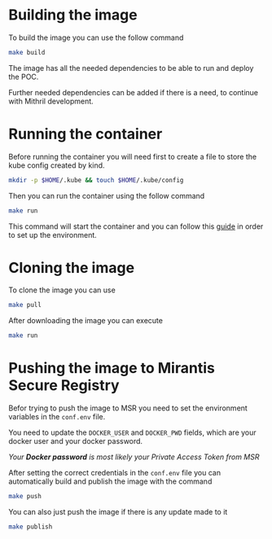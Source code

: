 # Building the image

To build the image you can use the follow command
```bash
make build
```
The image has all the needed dependencies to be able to run and deploy the POC.

Further needed dependencies can be added if there is a need, to continue with Mithril development.

# Running the container
Before running the container you will need first to create a file to store the kube config created by kind.
```bash
mkdir -p $HOME/.kube && touch $HOME/.kube/config
```

Then you can run the container using the follow command
```bash
make run
```

This command will start the container and you can follow this [guide](https://github.hpe.com/sec-eng/istio-spire/blob/master/POC/README.md) in order to set up the environment.

# Cloning the image
To clone the image you can use

```bash
make pull
```

After downloading the image you can execute

```bash
make run
```

# Pushing the image to Mirantis Secure Registry
Befor trying to push the image to MSR you need to set the environment variables in the `conf.env` file.


You need to update the `DOCKER_USER` and `DOCKER_PWD` fields, which are your docker user and your docker password. 

_Your **Docker password** is most likely your Private Access Token from MSR_

After setting the correct credentials in the `conf.env` file you can automatically build and publish the image with the command
```bash
make push
```

You can also just push the image if there is any update made to it
```bash
make publish
```